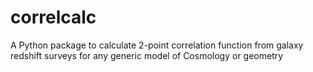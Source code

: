 # correlcalc
A Python package to calculate 2-point correlation function from galaxy redshift surveys for any generic model of Cosmology or geometry
